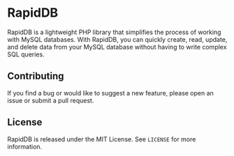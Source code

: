 # RapidDB

RapidDB is a lightweight PHP library that simplifies the process of working with MySQL databases. With RapidDB, you can quickly create, read, update, and delete data from your MySQL database without having to write complex SQL queries.

## Contributing

If you find a bug or would like to suggest a new feature, please open an issue or submit a pull request.

## License

RapidDB is released under the MIT License. See `LICENSE` for more information.
